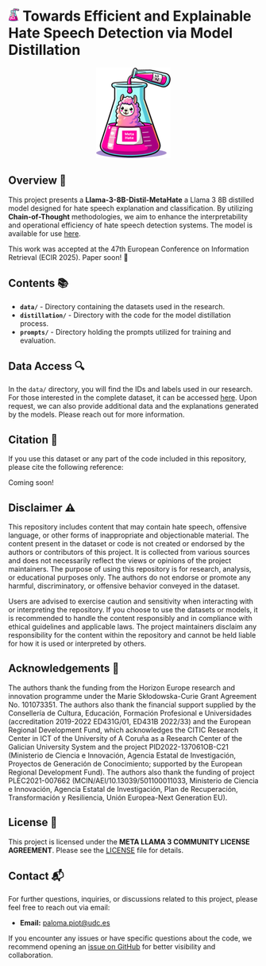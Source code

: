 # <img src="img/meta_hate_distilled.png" alt="Hate Speech Detection" width="22"/> Towards Efficient and Explainable Hate Speech Detection via Model Distillation
<p align="center">
  <img src="img/meta_hate_distilled.png" />
</p>


## Overview 🌟

This project presents a **Llama-3-8B-Distil-MetaHate** a Llama 3 8B distilled model designed for hate speech explanation and classification. By utilizing **Chain-of-Thought** methodologies, we aim to enhance the interpretability and operational efficiency of hate speech detection systems. The model is available for use [here](https://huggingface.co/irlab-udc/Llama-3-8B-Distil-MetaHate).

This work was accepted at the 47th European Conference on Information Retrieval (ECIR 2025). Paper soon! 📄

## Contents 📚

- **`data/`** - Directory containing the datasets used in the research.
- **`distillation/`** - Directory with the code for the model distillation process.
- **`prompts/`** - Directory holding the prompts utilized for training and evaluation.

## Data Access 🔍

In the `data/` directory, you will find the IDs and labels used in our research. For those interested in the complete dataset, it can be accessed [here](https://huggingface.co/datasets/irlab-udc/metahate). Upon request, we can also provide additional data and the explanations generated by the models. Please reach out for more information.

## Citation 📑

If you use this dataset or any part of the code included in this repository, please cite the following reference:

Coming soon!

## Disclaimer ⚠️

This repository includes content that may contain hate speech, offensive language, or other forms of inappropriate and objectionable material. The content present in the dataset or code is not created or endorsed by the authors or contributors of this project. It is collected from various sources and does not necessarily reflect the views or opinions of the project maintainers.  The purpose of using this repository is for research, analysis, or educational purposes only. The authors do not endorse or promote any harmful, discriminatory, or offensive behavior conveyed in the dataset.

Users are advised to exercise caution and sensitivity when interacting with or interpreting the repository. If you choose to use the datasets or models, it is recommended to handle the content responsibly and in compliance with ethical guidelines and applicable laws.  The project maintainers disclaim any responsibility for the content within the repository and cannot be held liable for how it is used or interpreted by others.

## Acknowledgements 🙏

The authors thank the funding from the Horizon Europe research and innovation programme under the Marie Skłodowska-Curie Grant Agreement No. 101073351. The authors also thank the financial support supplied by the Consellería de Cultura, Educación, Formación Profesional e Universidades (accreditation 2019-2022 ED431G/01, ED431B 2022/33) and the European Regional Development Fund, which acknowledges the CITIC Research Center in ICT of the University of A Coruña as a Research Center of the Galician University System and the project PID2022-137061OB-C21 (Ministerio de Ciencia e Innovación, Agencia Estatal de Investigación, Proyectos de Generación de Conocimiento; supported by the European Regional Development Fund). The authors also thank the funding of project PLEC2021-007662 (MCIN/AEI/10.13039/501100011033, Ministerio de Ciencia e Innovación, Agencia Estatal de Investigación, Plan de Recuperación, Transformación y Resiliencia, Unión Europea-Next Generation EU).

## License 📜

This project is licensed under the **META LLAMA 3 COMMUNITY LICENSE AGREEMENT**. Please see the [LICENSE](LICENSE) file for details.

## Contact 📬

For further questions, inquiries, or discussions related to this project, please feel free to reach out via email:

- **Email:** [paloma.piot@udc.es](mailto:paloma.piot@udc.es)

If you encounter any issues or have specific questions about the code, we recommend opening an [issue on GitHub](https://github.com/your_username/your_project/issues) for better visibility and collaboration.
